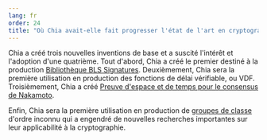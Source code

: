 ```yaml
---
lang: fr
order: 24
title: "Où Chia avait-elle fait progresser l'état de l'art en cryptographie appliquée?"
---
```


Chia a créé trois nouvelles inventions de base et a suscité l'intérêt et l'adoption d'une quatrième. Tout d'abord, Chia a créé le premier destiné à la production [Bibliothèque BLS Signatures](https://github.com/Chia-Network/bls-signatures). Deuxièmement, Chia sera la première utilisation en production des fonctions de délai vérifiable, ou VDF. Troisièmement, Chia a créé [Preuve d'espace et de temps pour le consensus de Nakamoto](https://www.chia.net/assets/ChiaGreenPaper.pdf).

Enfin, Chia sera la première utilisation en production de [groupes de classe](https://github.com/Chia-Network/vdf-competition/blob/master/classgroups.pdf) d'ordre inconnu qui a engendré de nouvelles recherches importantes sur leur applicabilité à la cryptographie.
